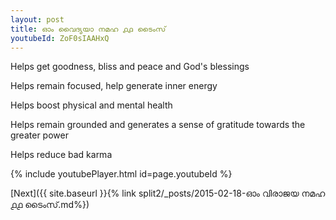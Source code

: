 ```yaml
---
layout: post
title: ഓം വൈദ്യയാ നമഹ ൧൧ ടൈംസ്
youtubeId: ZoF0sIAAHxQ
---
```

 
 
Helps get goodness, bliss and peace and God's blessings
 
Helps remain focused, help generate inner energy 
 
Helps boost physical and mental health 
 
Helps remain grounded and generates a sense of gratitude towards the greater power 
 
Helps reduce bad karma
 
 
 
 


{% include youtubePlayer.html id=page.youtubeId %}
 
[Next]({{ site.baseurl }}{% link  split2/_posts/2015-02-18-ഓം വിരാജയ നമഹ ൧൧ ടൈംസ്.md%})
 

